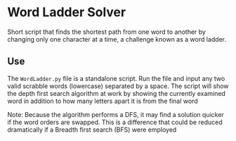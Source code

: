 # Word Ladder Solver

Short script that finds the shortest path from one word to another by changing only one character at a time, a challenge known as a word ladder.

## Use

The `WordLadder.py` file is a standalone script. Run the file and input any two valid scrabble words (lowercase) separated by a space. The script will show the depth first search algorithm at work by showing the currently examined word in addition to how many letters apart it is from the final word

Note: Because the algorithm performs a DFS, it may find a solution quicker if the word orders are swapped. This is a difference that could be reduced dramatically if a Breadth first search (BFS) were employed
